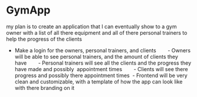 # GymApp

my plan is to create an application that I can eventually show to a gym owner with a list of all there equipment and all of there personal trainers to help the progress of the clients 

- Make a login for the owners, personal trainers, and clients        - Owners will be able to see personal trainers, and the amount of clients they have        - Personal trainers will see all the clients and the progress they have made and possibly  appointment times        - Clients will see there progress and possibly there appointment times
 - Frontend will be very clean and customizable, with a template of how the app can look like with there branding on it 
